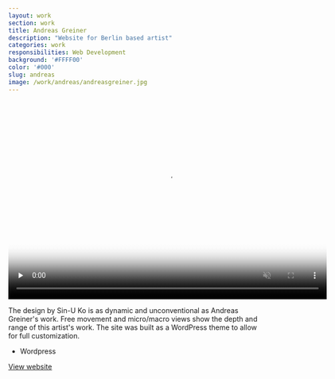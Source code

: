 ```yaml
---
layout: work
section: work
title: Andreas Greiner
description: "Website for Berlin based artist"
categories: work
responsibilities: Web Development
background: '#FFFF00'
color: '#000'
slug: andreas
image: /work/andreas/andreasgreiner.jpg
---
```


<div>
  <video loop muted playsinline id="joanna" class="browser_img" title="Andreas Greiner"
    preload="none" width="640" height="400" poster="{{ site.root }}{{ page.image }}" data-setup="{}">
    <source src="{{ site.root }}/work/andreas/andreasgreiner.mp4" type='video/mp4'>
  </video>
</div>

The design by Sin-U Ko is as dynamic and unconventional as Andreas Greiner's work. Free movement and micro/macro views show the depth and range of this artist's work. The site was built as a WordPress theme to allow for full customization. 

<ul class="tags">
  <li>Wordpress</li>
</ul>

<a href="http://andreasgreiner.com" class="button" rel="external">View website</a>
